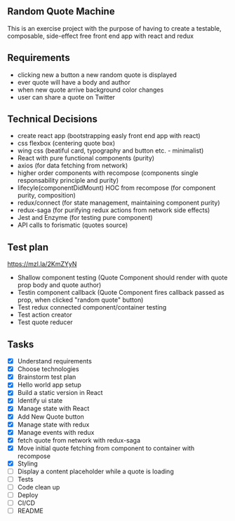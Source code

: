## Random Quote Machine
This is an exercise project with the purpose of having to create a testable, composable, side-effect free front end app with react and redux

## Requirements
- clicking new a button a new random quote is displayed
- ever quote will have a body and author
- when new quote arrive background color changes
- user can share a quote on Twitter

## Technical Decisions
- create react app (bootstrapping easly front end app with react)
- css flexbox (centering quote box)
- wing css (beatiful card, typography and button etc. - minimalist)
- React with pure functional components (purity)
- axios (for data fetching from network)
- higher order components with recompose (components single responsability principle and purity)
- lifecyle(componentDidMount) HOC from recompose (for component purity, composition)
- redux/connect (for state management, maintaining component purity)
- redux-saga (for purifying redux actions from network side effects)
- Jest and Enzyme (for testing pure component)
- API calls to forismatic (quotes source)

## Test plan
https://mzl.la/2KmZYyN
- Shallow component testing (Quote Component should render with quote prop body and quote author)
- Testin component callback (Quote Component fires callback passed as prop, when clicked "random quote" button)
- Test redux connected component/container testing
- Test action creator
- Test quote reducer

## Tasks
- [x] Understand requirements
- [x] Choose technologies
- [x] Brainstorm test plan
- [x] Hello world app setup
- [x] Build a static version in React
- [x] Identify ui state
- [x] Manage state with React
- [x] Add New Quote button
- [x] Manage state with redux
- [x] Manage events with redux
- [x] fetch quote from network with redux-saga
- [x] Move initial quote fetching from component to container with recompose
- [x] Styling
- [ ] Display a content placeholder while a quote is loading
- [ ] Tests
- [ ] Code clean up
- [ ] Deploy
- [ ] CI/CD
- [ ] README
